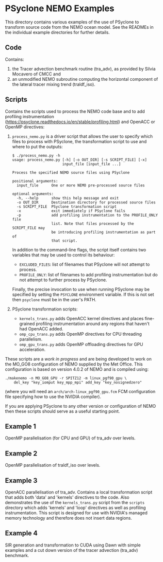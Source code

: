 <!--
BSD 3-Clause License

Copyright (c) 2018-2021, Science and Technology Facilities Council.
All rights reserved.

Redistribution and use in source and binary forms, with or without
modification, are permitted provided that the following conditions are met:

* Redistributions of source code must retain the above copyright notice, this
  list of conditions and the following disclaimer.

* Redistributions in binary form must reproduce the above copyright notice,
  this list of conditions and the following disclaimer in the documentation
  and/or other materials provided with the distribution.

* Neither the name of the copyright holder nor the names of its
  contributors may be used to endorse or promote products derived from
  this software without specific prior written permission.

THIS SOFTWARE IS PROVIDED BY THE COPYRIGHT HOLDERS AND CONTRIBUTORS
"AS IS" AND ANY EXPRESS OR IMPLIED WARRANTIES, INCLUDING, BUT NOT
LIMITED TO, THE IMPLIED WARRANTIES OF MERCHANTABILITY AND FITNESS
FOR A PARTICULAR PURPOSE ARE DISCLAIMED. IN NO EVENT SHALL THE
COPYRIGHT HOLDER OR CONTRIBUTORS BE LIABLE FOR ANY DIRECT, INDIRECT,
INCIDENTAL, SPECIAL, EXEMPLARY, OR CONSEQUENTIAL DAMAGES (INCLUDING,
BUT NOT LIMITED TO, PROCUREMENT OF SUBSTITUTE GOODS OR SERVICES;
LOSS OF USE, DATA, OR PROFITS; OR BUSINESS INTERRUPTION) HOWEVER
CAUSED AND ON ANY THEORY OF LIABILITY, WHETHER IN CONTRACT, STRICT
LIABILITY, OR TORT (INCLUDING NEGLIGENCE OR OTHERWISE) ARISING IN
ANY WAY OUT OF THE USE OF THIS SOFTWARE, EVEN IF ADVISED OF THE
POSSIBILITY OF SUCH DAMAGE.

Author A. R. Porter, STFC Daresbury Lab
Modified by R. W. Ford, STFC Daresbury Lab
-->

# PSyclone NEMO Examples

This directory contains various examples of the use of PSyclone
to transform source code from the NEMO ocean model. See the READMEs
in the individual example directories for further details.

## Code

Contains:

1. the Tracer advection benchmark routine (tra_adv), as provided by
   Silvia Mocavero of CMCC and
2. an unmodified NEMO subroutine computing the horizontal component of
   the lateral tracer mixing trend (traldf_iso).

## Scripts

Contains the scripts used to process the NEMO code base and to add profiling
instrumentation (https://psyclone.readthedocs.io/en/stable/profiling.html)
and OpenACC or OpenMP directives:

1. `process_nemo.py` is a driver script that allows the user to specify
   which files to process with PSyclone, the transformation script to use
   and where to put the outputs:

       $ ./process_nemo.py -h
       usage: process_nemo.py [-h] [-o OUT_DIR] [-s SCRIPT_FILE] [-x]
                              input_file [input_file ...]

       Process the specified NEMO source files using PSyclone

       positional arguments:
         input_file      One or more NEMO pre-processed source files

       optional arguments:
         -h, --help      show this help message and exit
         -o OUT_DIR      Destination directory for processed source files
         -s SCRIPT_FILE  PSyclone transformation script
         -x              exit immediately if PSyclone fails
         -p              add profiling instrumentation to the PROFILE_ONLY file
                         list. Note that files processed by the SCRIPT_FILE may
                         be introducing profiling instrumentation as part of
                         that script.

   In addition to the command-line flags, the script itself contains two
   variables that may be used to control its behaviour:

   - `EXCLUDED_FILES`: list of filenames that PSyclone will not attempt to process.
   - `PROFILE_ONLY`: list of filenames to add profiling instrumentation but
      do not attempt to further process by PSyclone.

   Finally, the precise invocation to use when running PSyclone may be
   specified by setting the `PSYCLONE` environment variable. If this is not set
   then `psyclone` must be in the user's PATH.

2. PSyclone transformation scripts:
   - `kernels_trans.py` adds OpenACC kernel directives and places fine-grained
     profiling instrumentation around any regions that haven't had OpenACC
     added.
   - `omp_cpu_trans.py` adds OpenMP directives for CPU threading parallelism.
   - `omp_gpu_trans.py` adds OpenMP offloading directives for GPU acceleration.

These scripts are a *work in progress* and are being developed to work on the
MO_GO8 configuration of NEMO supplied by the Met Office. This configuration is
based on version 4.0.2 of NEMO and is compiled using:

    ./makenemo -n MO_GO8_GPU -r SPITZ12 -m linux_pgf90_gpu \
        del_key "key_iomput key_mpp_mpi" add_key "key_nosignedzero"

(where you will need an `arch/arch-linux_pgf90_gpu.fcm` FCM configuration
file specifying how to use the NVIDIA compiler).

If you are applying PSyclone to any other version or configuration of NEMO then
these scripts should serve as a useful starting point.

## Example 1

OpenMP parallelisation (for CPU and GPU) of tra_adv over levels.

## Example 2

OpenMP parallelisation of traldf_iso over levels.

## Example 3

OpenACC parallelisation of tra_adv. Contains a local transformation
script that adds both 'data' and 'kernels' directives to the
code. Also demonstrates the use of the `kernels_trans.py` script from
the `scripts` directory which adds 'kernels' and 'loop' directives as
well as profiling instrumentation. This script is designed for use
with NVIDIA's managed memory technology and therefore does not insert
data regions.

## Example 4

SIR generation and transformation to CUDA using Dawn with simple
examples and a cut down version of the tracer advection (tra_adv)
benchmark.
